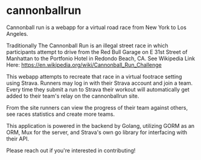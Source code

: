 # cannonballrun
Cannonball run is a webapp for a virtual road race from New York to Los Angeles.

Traditionally The Cannonball Run is an illegal street race in which participants attempt to drive from the Red Bull Garage
on E 31st Street of Manhattan to the Portfonio Hotel in Redondo Beach, CA. 
See Wikipedia Link Here: https://en.wikipedia.org/wiki/Cannonball_Run_Challenge

This webapp attempts to recreate that race in a virtual footrace setting using Strava.
Runners may log in with their Strava account and join a team. Every time they submit a run to Strava their
workout will automatically get added to their team's relay on the cannonballrun site. 

From the site runners can view the progress of their team against others, see races statistics and create more teams.

This application is powered in the backend by Golang, utilizing GORM as an ORM, Mux for the server, and Strava's own go library for interfacing with their API. 

Please reach out if you're interested in contributing!


